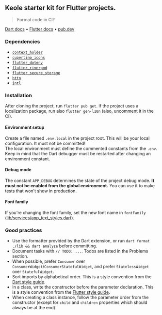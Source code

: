 ## Keole starter kit for Flutter projects.

> Format code in CI?

[Dart docs](https://dart.dev/guides) • [Flutter docs](https://docs.flutter.dev) • [pub.dev](https://pub.dev)  

### Dependencies

- [`context_holder`](https://pub.dev/documentation/context_holder/latest)
- [`cupertino_icons`](https://api.flutter.dev/flutter/cupertino/CupertinoIcons-class.html)
- [`flutter_dotenv`](https://pub.dev/documentation/flutter_dotenv/latest)
- [`flutter_riverpod`](https://riverpod.dev/docs/getting_started)
- [`flutter_secure_storage`](https://pub.dev/documentation/flutter_secure_storage/latest)
- [`http`](https://pub.dev/documentation/http/latest)
- [`intl`](https://pub.dev/documentation/intl/latest)

### Installation

After cloning the project, run `flutter pub get`. If the project uses a localization package, run also `flutter gen-l10n` (also, uncomment it in the CI).

#### Environment setup

Create a file named `.env.local` in the project root. This will be your local configuration. It must not be committed!  
The local environment must define the commented constants from the `.env`. Keep in mind that the Dart debugger must be restarted after changing an environment constant.

#### Debug mode

The constant `APP_DEBUG` determines the state of the project debug mode. **It must not be enabled from the global environment.** You can use it to make tests that won't show in production.

#### Font family

If you're changing the font family, set the new font name in `fontFamily` ([lib/services/app_text_styles.dart](https://github.com/keole/fl_starter/blob/master/lib/services/app_text_styles.dart)).

### Good practices

- Use the formatter provided by the Dart extension, or run `dart format ./lib && dart analyze` before committing.
- Document tasks with `// TODO: ...`. Todos are listed in the Problems section.
- When possible, prefer `Consumer` over `ConsumerWidget`/`ConsumerStatefulWidget`, and prefer `StatelessWidget` over `StatefulWidget`.
- Sort imports by alphabetical order. This is a style convention from the [Dart style guide](https://dart.dev/guides/language/effective-dart/style#do-sort-sections-alphabetically).
- In a class, write the constructor before the parameter declaration. This is a style convention from the [Flutter style guide](https://github.com/flutter/flutter/wiki/Style-guide-for-Flutter-repo#constructors-come-first-in-a-class).
- When creating a class instance, follow the parameter order from the constructor (except for `child` and `children` properties which should always be at the end).